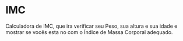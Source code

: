 # IMC

Calculadora de IMC, que ira verificar seu Peso, sua altura e sua idade e mostrar se vocês esta no com o Índice de Massa Corporal adequado.
